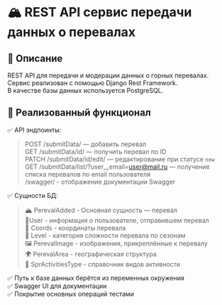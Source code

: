 # 🏔️ REST API сервис передачи данных о перевалах

## 📌 Описание

REST API для передачи и модерации данных о горных перевалах.\
Сервис реализован с помощью Django Rest Framework.\
В качестве базы данных используется PostgreSQL.

## 🧩 Реализованный функционал

✅ API эндпоинты:
>POST /submitData/ — добавить перевал\
>GET /submitData/id/ — получить перевал по ID\
>PATCH /submitData/id/edit/ — редактирование при статусе `new`\
>GET /submitData/list/?user__email=user@mail.ru — получение списка перевалов по email пользователя\
>/swagger/ - отображение документации Swagger

✅ Сущности БД: 
>🏔️ PerevalAdded - Основная сущность — перевал\
>🧑‍ User - информация о пользователе, отправившем перевал\
>📍 Coords - координаты перевала\
>🧗 Level - категория сложности перевала по сезонам\
>🖼️ PerevalImage - изображения, прикреплённые к перевалу\
>🌍 PerevalArea - географическая структура\
>🧭 SprActivitiesType - справочник видов активности

✅ Путь к базе данных берётся из переменных окружения\
✅ Swagger UI для документации\
✅ Покрытие основных операций тестами




